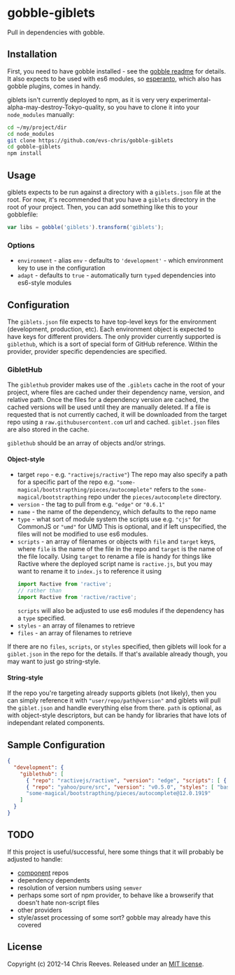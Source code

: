 # gobble-giblets

Pull in dependencies with gobble.

## Installation

First, you need to have gobble installed - see the [gobble readme](https://github.com/gobblejs/gobble) for details. It also expects to be used with es6 modules, so [esperanto](https://github.com/Rich-Harris/esperanto), which also has gobble plugins, comes in handy.

giblets isn't currently deployed to npm, as it is very very experimental-alpha-may-destroy-Tokyo-quality, so you have to clone it into your `node_modules` manually:

```bash
cd ~/my/project/dir
cd node_modules
git clone https://github.com/evs-chris/gobble-giblets
cd gobble-giblets
npm install
```

## Usage

giblets expects to be run against a directory with a `giblets.json` file at the root. For now, it's recommended that you have a `giblets` directory in the root of your project. Then, you can add something like this to your gobblefile:

```js
var libs = gobble('giblets').transform('giblets');
```

### Options
* `environment` - alias `env` - defaults to `'development'` - which environment key to use in the configuration
* `adapt` - defaults to `true` - automatically turn `type`d dependencies into es6-style modules

## Configuration

The `giblets.json` file expects to have top-level keys for the environment (development, production, etc). Each environment object is expected to have keys for different providers. The only provider currently supported is `giblethub`, which is a sort of special form of GitHub reference. Within the provider, provider specific dependencies are specified.

### GibletHub

The `giblethub` provider makes use of the `.giblets` cache in the root of your project, where files are cached under their dependency name, version, and relative path. Once the files for a dependency version are cached, the cached versions will be used until they are manually deleted. If a file is requested that is not currently cached, it will be downloaded from the target repo using a `raw.githubusercontent.com` url and cached. `giblet.json` files are also stored in the cache.

`giblethub` should be an array of objects and/or strings.

#### Object-style
* target `repo` - e.g. `"ractivejs/ractive"`)
  The repo may also specify a path for a specific part of the repo e.g. `"some-magical/bootstrapthing/pieces/autocomplete"` refers to the `some-magical/bootstrapthing` repo under the `pieces/autocomplete` directory.
* `version` - the tag to pull from e.g. `"edge"` or `"0.6.1"`
* `name` - the name of the dependency, which defaults to the repo name
* `type` - what sort of module system the scripts use e.g. `"cjs"` for CommonJS or `"umd"` for UMD
  This is optional, and if left unspecified, the files will not be modified to use es6 modules.
* `scripts` - an array of filenames or objects with `file` and `target` keys, where `file` is the name of the file in the repo and `target` is the name of the file locally.
  Using `target` to rename a file is handy for things like Ractive where the deployed script name is `ractive.js`, but you may want to rename it to `index.js` to reference it using
  ```js
  import Ractive from 'ractive';
  // rather than
  import Ractive from 'ractive/ractive';
  ```
  `scripts` will also be adjusted to use es6 modules if the dependency has a `type` specified.
* `styles` - an array of filenames to retrieve
* `files` - an array of filenames to retrieve

If there are no `files`, `scripts`, or `styles` specified, then giblets will look for a `giblet.json` in the repo for the details. If that's available already though, you may want to just go string-style.

#### String-style

If the repo you're targeting already supports giblets (not likely), then you can simply reference it with `"user/repo/path@version"` and giblets will pull the `giblet.json` and handle everything else from there. `path` is optional, as with object-style descriptors, but can be handy for libraries that have lots of independant related components.

## Sample Configuration

```json
{
  "development": {
    "giblethub": [
      { "repo": "ractivejs/ractive", "version": "edge", "scripts": [ { "file": "ractive.js", "target": "index.js" } ], "type": "umd" },
      { "repo": "yahoo/pure/src", "version": "v0.5.0", "styles": [ "base/css/base.css", "grids/css/grids-core.css" ] },
      "some-magical/bootstrapthing/pieces/autocomplete@12.0.1919"
    ]
  }
}
```

## TODO

If this project is useful/successful, here some things that it will probably be adjusted to handle:

* [component](https://github.com/componentjs/component) repos
* dependency dependents
* resolution of version numbers using `semver`
* perhaps some sort of npm provider, to behave like a browserify that doesn't hate non-script files
* other providers
* style/asset processing of some sort? gobble may already have this covered

## License

Copyright (c) 2012-14 Chris Reeves. Released under an [MIT license](https://github.com/evs-chris/gobble-giblets/blob/master/LICENSE.md).
